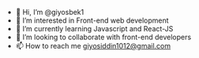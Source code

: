 - 👋 Hi, I’m @giyosbek1
- 👀 I’m interested in Front-end web development
- 🌱 I’m currently learning Javascript and React-JS
- 💞️ I’m looking to collaborate with front-end developers
- 📫 How to reach me giyosiddin1012@gmail.com

<!---
giyosbek1/giyosbek1 is a ✨ special ✨ repository because its `README.md` (this file) appears on your GitHub profile.
You can click the Preview link to take a look at your changes.
--->

